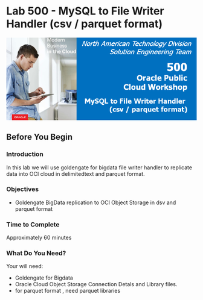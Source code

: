 # Lab 500 -  MySQL to File Writer Handler (csv / parquet format)
![](images/500/image100_0.png)


## Before You Begin

### Introduction
In this lab we will use goldengate for bigdata file writer handler to replicate data into OCI cloud in delimitedtext and parquet format.

### Objectives
- Goldengate BigData replication to OCI Object Storage in dsv and parquet format

### Time to Complete
Approximately 60 minutes

### What Do You Need?
Your will need:
- Goldengate for Bigdata
- Oracle Cloud Object Storage Connection Detals and Library files.
- for parquet format , need parquet libraries

